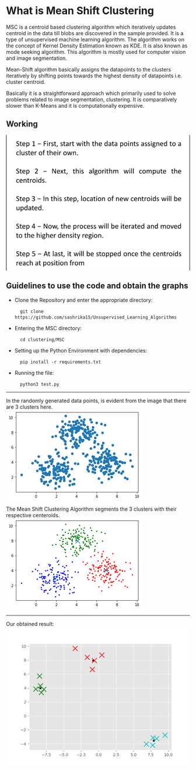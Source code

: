 <h1>What is Mean Shift Clustering</h1>
MSC is a centroid based clustering algorithm which iteratively updates centroid in the data till blobs are discovered in the sample provided. It is a type of unsupervised machine learning algorithm. The algorithm works on the concept of Kernel Density Estimation known as KDE. It is also known as mode seeking algorithm.
This algorithm is mostly used for computer vision and image segmentation.

Mean-Shift algorithm basically assigns the datapoints to the clusters iteratively by shifting points towards the highest density of datapoints i.e. cluster centroid.

Basically it is a straightforward approach which primarily used to solve problems related to image segmentation, clustering. It is comparatively slower than K-Means and it is computationally expensive.

<h2>Working</h2>
<img src="images/steps.jpeg" align="middle">

## Guidelines to use the code and obtain the graphs 
- Clone the Repository and enter the appropriate directory: 

        git clone https://github.com/sashrika15/Unsupervised_Learning_Algorithms

- Entering the MSC directory: 

        cd clustering/MSC
        
- Setting up the Python Environment with dependencies:

        pip install -r requirements.txt

- Running the file:

        python3 test.py
  
<hr>

In the randomly generated data points, is evident from the image that there are 3 clusters here.<br>
<img src="images/before.png" align="middle">

The Mean Shift Clustering Algorithm segments the 3 clusters with their respective centeroids.
<img src="images/after.png" >

<hr>

Our obtained result:<br>
<img src="images/output.png" >
